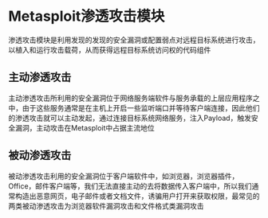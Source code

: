 # Metasploit渗透攻击模块

渗透攻击模块是利用发现的发现的安全漏洞或配置弱点对远程目标系统进行攻击，以植入和运行攻击载荷，从而获得远程目标系统访问权的代码组件

## 主动渗透攻击

主动渗透攻击所利用的安全漏洞位于网络服务端软件与服务承载的上层应用程序之中，由于这些服务通常是在主机上开启一些监听端口并等待客户端连接，因此他们的渗透攻击就可以主动发起，通过连接目标系统网络服务，注入Payload，触发安全漏洞，主动攻击在Metasploit中占据主流地位

## 被动渗透攻击

被动渗透攻击利用的安全漏洞位于客户端软件中，如浏览器，浏览器插件，Office，邮件客户端等，我们无法直接主动的去将数据传入客户端中，所以我们通常构造出恶意网页，电子邮件或者文档文件，诱骗用户打开来获取权限，最常见的两类被动渗透攻击为浏览器软件漏洞攻击和文件格式类漏洞攻击